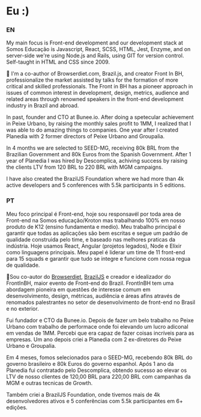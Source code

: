 # Eu :)

### EN
My main focus is Front-end development and our development stack at Somos Educação is Javascript, React, SCSS, HTML, Jest, Enzyme, and on server-side we're using Node.js and Rails, using GIT for version control. Self-taught in HTML and CSS since 2009.

👾 I'm a co-author of Browserdiet.com, Brazil.js, and creator Front In BH, professionalize the market assisted by talks for the formation of more critical and skilled professionals. The Front in BH has a pioneer approach in issues of common interest in development, design, metrics, audience and related areas through renowned speakers in the front-end development industry in Brazil and abroad.

In past, founder and CTO at Bunee.io. After doing a spetecular achievement in Peixe Urbano, by raising the monthly sales profit to 1MM, I realized that I was able to do amazing things to companies. One year after I created Planedia with 2 former directors of Peixe Urbano and Groupalia. 

In 4 months we are selected to SEED-MG, receiving 80k BRL from the Brazilian Government and 80k Euros from the Spanish Government. After 1 year of Planedia I was hired by Descomplica, achiving success by raising the clients LTV from 120 BRL to 220 BRL with MGM campaigns. 

I have also created the BrazilJS Foundation where we had more than 4k active developers and 5 conferences with 5.5k participants in 5 editions. 

### PT
Meu foco principal é Front-end, hoje sou responsavél por toda area de Front-end na Somos educação/Kroton mas trabalhando 100% em nosso produto de K12 (ensino fundamenta e medio). Meu trabalho principal é garantir que todas as aplicações são bem escritas e segue um padrão de qualidade construida pelo time, e baseado nas melhores praticas da indústria. Hoje usamos React, Angular (projetos legados), Node e Elixir como linguagens principais. Meu papel é liderar um time de 11 front-end para 15 squads e garantir que tudo se integre e funcione com nossa regua de qualidade.

👾Sou co-autor do [Browserdiet](https://browserdiet.com), [BrazilJS](http://braziljs.org) e creador e idealizador do FrontInBH, maior evento de Front-end do Brazil. FrontInBH tem uma abordagem pioneira em questões de interesse comum em desenvolvimento, design, métricas, audiência e áreas afins através de renomados palestrantes no setor de desenvolvimento de front-end no Brasil e no exterior.

Fui fundador e CTO da Bunee.io. Depois de fazer um belo trabalho no Peixe Urbano com trabalho de performace onde foi elevando um lucro adiconal em vendas de 1MM. Percebi que era capaz de fazer coisas incríveis para as empresas. Um ano depois criei a Planedia com 2 ex-diretores do Peixe Urbano e Groupalia.

Em 4 meses, fomos selecionados para o SEED-MG, recebendo 80k BRL do governo brasileiro e 80k Euros do governo espanhol. Após 1 ano da Planedia fui contratado pelo Descomplica, obtendo sucesso ao elevar os LTV de nosso clientes de 120,00 BRL para 220,00 BRL com campanhas da MGM e outras tecnicas de Growth.

Também criei a BrazilJS Foundation, onde tivemos mais de 4k desenvolvedores ativos e 5 conferências com 5.5k participantes em 6+ edições.
